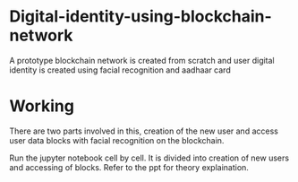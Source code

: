 # Digital-identity-using-blockchain-network
A prototype blockchain network is created from scratch and user digital identity is created using facial recognition and aadhaar card
# Working
There are two parts involved in this, creation of the new user and access user data blocks with facial recognition on the blockchain.<br/>

Run the jupyter notebook cell by cell. It is divided into creation of new users and accessing of blocks. 
Refer to the ppt for theory explaination.
